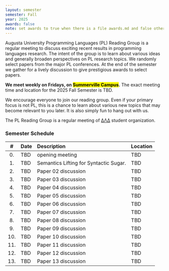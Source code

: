```yaml
---
layout: semester
semester: Fall
year: 2025
awards: false
note: set awards to true when there is a file awards.md and false otherwise
---
```


Augusta University Programming Languages (PL) Reading Group is a regular
meeting to discuss exciting recent results in programming languages research.
The intent of the group is to learn about various ideas and generally broaden
perspectives on PL research topics. We randomly select papers from the major
PL conferences. At the end of the semester we gather for a lively discussion
to give prestigious awards to select papers.

**We meet weekly on Fridays, on <mark>Summerville Campus</mark>.**
The exact meeting time and location for the 2025 Fall Semester is TBD.

We encourage everyone to join our reading group. Even if your primary focus
is not PL, this is a chance to learn about various new topics that may become
relevant to you later. It is also simply fun to hang out with us.

The PL Reading Group is a regular meeting of
[ΔΛΔ](https://augusta.presence.io/organization/delta-lambda-delta) student
organization.

### Semester Schedule


| \#  | Date | Description         | Location |
|:---:|:-----|:--------------------|:---------|
| 0.  | TBD  | opening meeting     | TBD      |
| 1.  | TBD  | Semantics Lifting for Syntactic Sugar. | TBD      |
| 2.  | TBD  | Paper 02 discussion | TBD      |
| 3.  | TBD  | Paper 03 discussion | TBD      |
| 4.  | TBD  | Paper 04 discussion | TBD      |
| 5.  | TBD  | Paper 05 discussion | TBD      |
| 6.  | TBD  | Paper 06 discussion | TBD      |
| 7.  | TBD  | Paper 07 discussion | TBD      |
| 8.  | TBD  | Paper 08 discussion | TBD      |
| 9.  | TBD  | Paper 09 discussion | TBD      |
| 10. | TBD  | Paper 10 discussion | TBD      |
| 11. | TBD  | Paper 11 discussion | TBD      |
| 12. | TBD  | Paper 12 discussion | TBD      |
| 13. | TBD  | Paper 13 discussion | TBD      |

